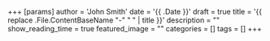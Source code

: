 +++
[params]
  author = 'John Smith'
date = '{{ .Date }}'
draft = true
title = '{{ replace .File.ContentBaseName "-" " " | title }}'
description = ""
show_reading_time = true
featured_image = ""
categories = []
tags = []
+++
